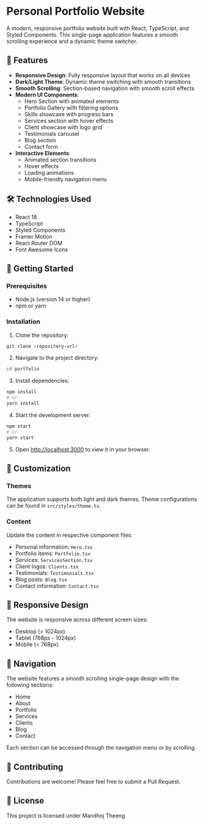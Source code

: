 # Personal Portfolio Website

A modern, responsive portfolio website built with React, TypeScript, and Styled Components. This single-page application features a smooth scrolling experience and a dynamic theme switcher.

## 🌟 Features

- **Responsive Design**: Fully responsive layout that works on all devices
- **Dark/Light Theme**: Dynamic theme switching with smooth transitions
- **Smooth Scrolling**: Section-based navigation with smooth scroll effects
- **Modern UI Components**:
  - Hero Section with animated elements
  - Portfolio Gallery with filtering options
  - Skills showcase with progress bars
  - Services section with hover effects
  - Client showcase with logo grid
  - Testimonials carousel
  - Blog section
  - Contact form
- **Interactive Elements**:
  - Animated section transitions
  - Hover effects
  - Loading animations
  - Mobile-friendly navigation menu

## 🛠️ Technologies Used

- React 18
- TypeScript
- Styled Components
- Framer Motion
- React Router DOM
- Font Awesome Icons

## 🚀 Getting Started

### Prerequisites

- Node.js (version 14 or higher)
- npm or yarn

### Installation

1. Clone the repository:
```bash
git clone <repository-url>
```

2. Navigate to the project directory:
```bash
cd portfolio
```

3. Install dependencies:
```bash
npm install
# or
yarn install
```

4. Start the development server:
```bash
npm start
# or
yarn start
```

5. Open [http://localhost:3000](http://localhost:3000) to view it in your browser.


## 🎨 Customization

### Themes
The application supports both light and dark themes. Theme configurations can be found in `src/styles/theme.ts`.

### Content
Update the content in respective component files:
- Personal information: `Hero.tsx`
- Portfolio items: `Portfolio.tsx`
- Services: `ServicesSection.tsx`
- Client logos: `Clients.tsx`
- Testimonials: `Testimonials.tsx`
- Blog posts: `Blog.tsx`
- Contact information: `Contact.tsx`

## 📱 Responsive Design

The website is responsive across different screen sizes:
- Desktop (> 1024px)
- Tablet (768px - 1024px)
- Mobile (< 768px)

## 🔗 Navigation

The website features a smooth scrolling single-page design with the following sections:
- Home
- About
- Portfolio
- Services
- Clients
- Blog
- Contact

Each section can be accessed through the navigation menu or by scrolling.

## 🤝 Contributing

Contributions are welcome! Please feel free to submit a Pull Request.

## 📄 License

This project is licensed under Mandhoj Theeng
